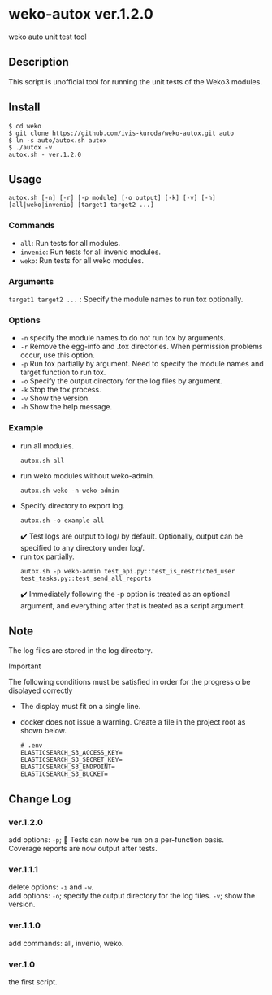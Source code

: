 # weko-autox ver.1.2.0
weko auto unit test tool

## Description
This script is unofficial tool for running the unit tests of the Weko3 modules.

## Install
```shell
$ cd weko
$ git clone https://github.com/ivis-kuroda/weko-autox.git auto
$ ln -s auto/autox.sh autox
$ ./autox -v
autox.sh - ver.1.2.0
```

## Usage
`autox.sh [-n] [-r] [-p module] [-o output] [-k] [-v] [-h] [all|weko|invenio] [target1 target2 ...]`

### Commands
* `all`:     Run tests for all modules.
* `invenio`: Run tests for all invenio modules.
* `weko`:    Run tests for all weko modules.

### Arguments
`target1 target2 ...` : Specify the module names to run tox optionally.

### Options
* `-n`  specify the module names to do not run tox by arguments.
* `-r`  Remove the egg-info and .tox directories.
        When permission problems occur, use this option.
* `-p`  Run tox partially by argument.
        Need to specify the module names and target function to run tox.
* `-o`  Specify the output directory for the log files by argument.
* `-k`  Stop the tox process.
* `-v`  Show the version.
* `-h`  Show the help message.

### Example
* run all modules.
  ```
  autox.sh all
  ```
* run weko modules without weko-admin.
  ```
  autox.sh weko -n weko-admin
  ```
* Specify directory to export log.
  ```
  autox.sh -o example all
  ```
  ✔️ Test logs are output to log/ by default. Optionally, output can be specified to any directory under log/.
* run tox partially.
  ```
  autox.sh -p weko-admin test_api.py::test_is_restricted_user test_tasks.py::test_send_all_reports
  ```
  ✔️ Immediately following the -p option is treated as an optional argument, and everything after that is treated as a script argument.

## Note
The log files are stored in the log directory.

> [!IMPORTANT]
> The following conditions must be satisfied in order for the progress o be displayed correctly
> - The display must fit on a single line.
> - docker does not issue a warning. Create a file in the project root as shown below.
>
>       # .env
>       ELASTICSEARCH_S3_ACCESS_KEY=
>       ELASTICSEARCH_S3_SECRET_KEY=
>       ELASTICSEARCH_S3_ENDPOINT=
>       ELASTICSEARCH_S3_BUCKET=

## Change Log
### ver.1.2.0
add options: `-p`; :clap: Tests can now be run on a per-function basis.  
Coverage reports are now output after tests.

### ver.1.1.1
delete options: `-i` and `-w`.  
add options: `-o`; specify the output directory for the log files. `-v`; show the version.

### ver.1.1.0
add commands: all, invenio, weko.

### ver.1.0
the first script.
